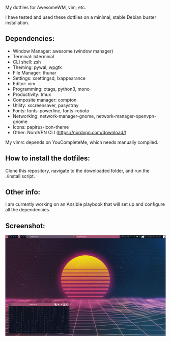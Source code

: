 My dotfiles for AwesomeWM, vim, etc.

I have tested and used these dotfiles on a minimal, stable Debian buster installation.

## Dependencies:
* Window Manager: awesome (window manager)
* Terminal: lxterminal
* CLI shell: zsh
* Theming: pywal, wpgtk
* File Manager: thunar
* Settings: xsettingsd, lxappearance
* Editor: vim
* Programming: ctags, python3, mono
* Productivity: tmux
* Composite manager: compton
* Utility: xscreensaver, pasystray
* Fonts: fonts-powerline, fonts-roboto
* Networking: network-manager-gnome, network-manager-openvpn-gnome
* Icons: papirus-icon-theme
* Other: NordVPN CLI (https://nordvpn.com/download/)

My vimrc depends on YouCompleteMe, which needs manually compiled.

## How to install the dotfiles:
Clone this repository, navigate to the downloaded folder, and run the ./install script.

## Other info:
I am currently working on an Ansible playbook that will set up and configure all the dependencies.

## Screenshot:

![Alt text](screenshot.png?raw=true "Screenshot")
